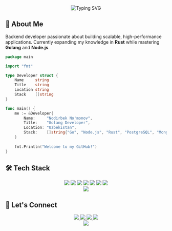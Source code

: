 <div align="center">
  <img src="https://readme-typing-svg.herokuapp.com?font=Fira+Code&weight=600&size=30&duration=3000&pause=1000&color=0366D6&center=true&vCenter=true&width=600&lines=Hi+there%2C+I'm+Nodirbek;engineer" alt="Typing SVG" />
</div>

## 🚀 About Me

Backend developer passionate about building scalable, high-performance applications. Currently expanding my knowledge in **Rust** while mastering **Golang** and **Node.js**.

```go
package main

import "fmt"

type Developer struct {
	Name     string
	Title    string
	Location string
	Stack    []string
}

func main() {
	me := &Developer{
		Name:     "Nodirbek No'monov",
		Title:    "Golang Developer",
		Location: "Uzbekistan",
		Stack:    []string{"Go", "Node.js", "Rust", "PostgreSQL", "MongoDB", "Redis", "RabbitMQ"},
	}
	
	fmt.Println("Welcome to my GitHub!")
}
```

## 🛠️ Tech Stack

<div align="center">
  <img src="https://img.shields.io/badge/Go-00ADD8?style=for-the-badge&logo=go&logoColor=white" />
  <img src="https://img.shields.io/badge/Node.js-339933?style=for-the-badge&logo=nodedotjs&logoColor=white" />
  <img src="https://img.shields.io/badge/Rust-000000?style=for-the-badge&logo=rust&logoColor=white" />
  <img src="https://img.shields.io/badge/PostgreSQL-316192?style=for-the-badge&logo=postgresql&logoColor=white" />
  <img src="https://img.shields.io/badge/MongoDB-4EA94B?style=for-the-badge&logo=mongodb&logoColor=white" />
  <img src="https://img.shields.io/badge/Redis-DC382D?style=for-the-badge&logo=redis&logoColor=white" />
  <img src="https://img.shields.io/badge/RabbitMQ-FF6600?style=for-the-badge&logo=rabbitmq&logoColor=white" />
</div>

<div align="center">
  <img src="https://github-readme-stats.vercel.app/api/top-langs/?username=rarebek&layout=compact&hide_border=true&theme=github_dark" />
</div>

## 💬 Let's Connect

<div align="center">
  <a href="mailto:nodirbekgolang@gmail.com">
    <img src="https://img.shields.io/badge/Gmail-D14836?style=for-the-badge&logo=gmail&logoColor=white" />
  </a>
  <a href="https://www.linkedin.com/in/nodirbek-no-monov-87a321286/">
    <img src="https://img.shields.io/badge/LinkedIn-0077B5?style=for-the-badge&logo=linkedin&logoColor=white"/>
  </a>
  <a href="https://t.me/raresmth">
    <img src="https://img.shields.io/badge/Telegram_Channel-2CA5E0?style=for-the-badge&logo=telegram&logoColor=white" />
  </a>
  <a href="https://t.me/alwaysgolang">
    <img src="https://img.shields.io/badge/Telegram-2CA5E0?style=for-the-badge&logo=telegram&logoColor=white" />
  </a>
</div>

<div align="center">
  <img src="https://profile-counter.glitch.me/rarebek/count.svg" />
</div>
